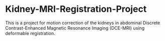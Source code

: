 # Kidney-MRI-Registration-Project
This is a project for motion correction of the kidneys in abdominal Discrete Contrast-Enhanced Magnetic Resonance Imaging (DCE-MRI) using deformable registration.
